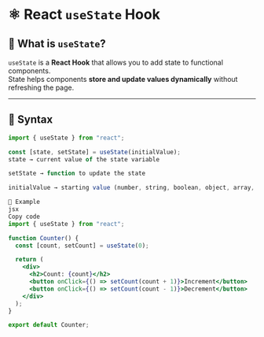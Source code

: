 # ⚛️ React `useState` Hook

## 📌 What is `useState`?
`useState` is a **React Hook** that allows you to add state to functional components.  
State helps components **store and update values dynamically** without refreshing the page.

---

## 🔹 Syntax
```jsx
import { useState } from "react";

const [state, setState] = useState(initialValue);
state → current value of the state variable

setState → function to update the state

initialValue → starting value (number, string, boolean, object, array, etc.)

🔹 Example
jsx
Copy code
import { useState } from "react";

function Counter() {
  const [count, setCount] = useState(0);

  return (
    <div>
      <h2>Count: {count}</h2>
      <button onClick={() => setCount(count + 1)}>Increment</button>
      <button onClick={() => setCount(count - 1)}>Decrement</button>
    </div>
  );
}

export default Counter;
